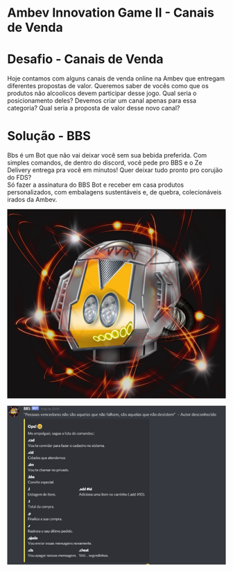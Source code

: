 # Ambev Innovation Game II - Canais de Venda

# Desafio - Canais de Venda 
Hoje contamos com alguns canais de venda online na Ambev que entregam diferentes propostas de valor. Queremos saber de vocês como que os produtos não alcoolicos devem participar desse jogo. Qual seria o posicionamento deles? Devemos criar um canal apenas para essa categoria? Qual seria a proposta de valor desse novo canal?

# Solução - BBS
Bbs é um Bot que não vai deixar você sem sua bebida preferida. Com simples comandos, de dentro do discord, você pede pro BBS e o Ze Delivery entrega pra você em minutos! 
Quer deixar tudo pronto pro corujão do FDS?  
Só fazer a assinatura do BBS Bot e receber em casa produtos personalizados, com embalagens sustentáveis e, de quebra, colecionáveis irados da Ambev.

![alt text](https://github.com/uandisson/bbsBotDiscord/blob/master/logo.jpeg?raw=true)

![alt text](https://github.com/uandisson/bbsBotDiscord/blob/master/ajuda.png?raw=true)

